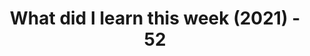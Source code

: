 ---
title: 'What did I learn this week (2021) - 52'
description: Weekly summarization and review of things I've learned in the first week of December 2021 
published: true
publishedAt: 2021-12-26T00:00:00.000Z
updatedAt: 2021-12-26T00:00:00.000Z
category: learnings
image: 'assets/banners/63'
keywords: 
  - deep learning
  - continers
authors:
  - Krishna Mohan A M
---